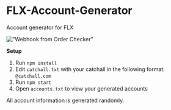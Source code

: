 # FLX-Account-Generator
Account generator for FLX

!["Webhook from Order Checker"](https://i.imgur.com/xBmqPxw.png)


**Setup**
1. Run ```npm install```
2. Edit ```catchall.txt``` with your catchall in the following format: <br/>
  ```@catchall.com```
4. Run ```npm start```
5. Open ```accounts.txt``` to view your generated accounts

All account information is generated randomly.

